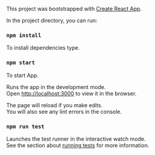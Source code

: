 
This project was bootstrapped with [Create React App](https://github.com/facebook/create-react-app).

In the project directory, you can run:

### `npm install`

To install dependencies type.<br>

### `npm start`

To start App.<br>

Runs the app in the development mode.<br>
Open [http://localhost:3000](http://localhost:3000) to view it in the browser.

The page will reload if you make edits.<br>
You will also see any lint errors in the console.

### `npm run test`

Launches the test runner in the interactive watch mode.<br>
See the section about [running tests](https://facebook.github.io/create-react-app/docs/running-tests) for more information.

